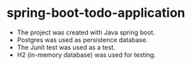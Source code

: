 # spring-boot-todo-application

- The project was created with Java spring boot.
- Postgres was used as persistence database.
- The Junit test was used as a test.
- H2 (in-memory database) was used for testing.
